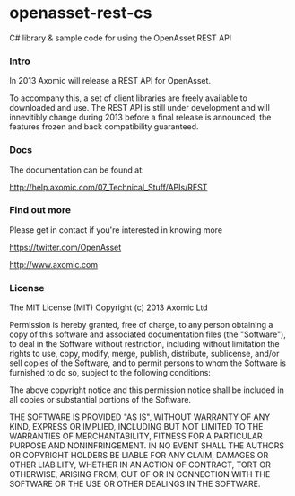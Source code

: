 openasset-rest-cs
=================

C# library &amp; sample code for using the OpenAsset REST API

### Intro

In 2013 Axomic will release a REST API for OpenAsset.

To accompany this, a set of client libraries are freely available to downloaded and use. The REST API is still under development and will innevitibly change during 2013 before a final release is announced, the features frozen and back compatibility guaranteed.

### Docs

The documentation can be found at:

http://help.axomic.com/07_Technical_Stuff/APIs/REST

### Find out more

Please get in contact if you're interested in knowing more

 https://twitter.com/OpenAsset

 http://www.axomic.com

### License

The MIT License (MIT)
Copyright (c) 2013 Axomic Ltd

Permission is hereby granted, free of charge, to any person obtaining a copy of this software and associated documentation files (the "Software"), to deal in the Software without restriction, including without limitation the rights to use, copy, modify, merge, publish, distribute, sublicense, and/or sell copies of the Software, and to permit persons to whom the Software is furnished to do so, subject to the following conditions:

The above copyright notice and this permission notice shall be included in all copies or substantial portions of the Software.

THE SOFTWARE IS PROVIDED "AS IS", WITHOUT WARRANTY OF ANY KIND, EXPRESS OR IMPLIED, INCLUDING BUT NOT LIMITED TO THE WARRANTIES OF MERCHANTABILITY, FITNESS FOR A PARTICULAR PURPOSE AND NONINFRINGEMENT. IN NO EVENT SHALL THE AUTHORS OR COPYRIGHT HOLDERS BE LIABLE FOR ANY CLAIM, DAMAGES OR OTHER LIABILITY, WHETHER IN AN ACTION OF CONTRACT, TORT OR OTHERWISE, ARISING FROM, OUT OF OR IN CONNECTION WITH THE SOFTWARE OR THE USE OR OTHER DEALINGS IN THE SOFTWARE.
